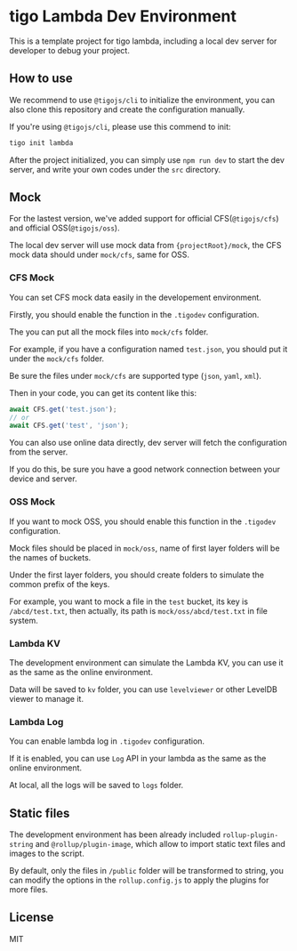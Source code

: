 # tigo Lambda Dev Environment

This is a template project for tigo lambda, including a local dev server for developer to debug your project.

## How to use

We recommend to use `@tigojs/cli` to initialize the environment, you can also clone this repository and create the configuration manually.

If you're using `@tigojs/cli`, please use this commend to init:

```bash
tigo init lambda
```

After the project initialized, you can simply use `npm run dev` to start the dev server, and write your own codes under the `src` directory.

## Mock

For the lastest version, we've added support for official CFS(`@tigojs/cfs`) and official OSS(`@tigojs/oss`).

The local dev server will use mock data from `{projectRoot}/mock`, the CFS mock data should under `mock/cfs`, same for OSS.

### CFS Mock

You can set CFS mock data easily in the developement environment.

Firstly, you should enable the function in the `.tigodev` configuration.

The you can put all the mock files into `mock/cfs` folder.

For example, if you have a configuration named `test.json`, you should put it under the `mock/cfs` folder.

Be sure the files under `mock/cfs` are supported type (`json`, `yaml`, `xml`).

Then in your code, you can get its content like this:

```js
await CFS.get('test.json');
// or
await CFS.get('test', 'json');
```

You can also use online data directly, dev server will fetch the configuration from the server.

If you do this, be sure you have a good network connection between your device and server.

### OSS Mock

If you want to mock OSS, you should enable this function in the `.tigodev` configuration.

Mock files should be placed in `mock/oss`, name of first layer folders will be the names of buckets.

Under the first layer folders, you should create folders to simulate the common prefix of the keys.

For example, you want to mock a file in the `test` bucket, its key is `/abcd/test.txt`, then actually, its path is `mock/oss/abcd/test.txt` in file system.

### Lambda KV

The development environment can simulate the Lambda KV, you can use it as the same as the online environment.

Data will be saved to `kv` folder, you can use `levelviewer` or other LevelDB viewer to manage it.

### Lambda Log

You can enable lambda log in `.tigodev` configuration.

If it is enabled, you can use `Log` API in your lambda as the same as the online environment.

At local, all the logs will be saved to `logs` folder.

## Static files

The development environment has been already included `rollup-plugin-string` and `@rollup/plugin-image`, which allow to import static text files and images to the script.

By default, only the files in `/public` folder will be transformed to string, you can modify the options in the `rollup.config.js` to apply the plugins for more files.

## License

MIT
